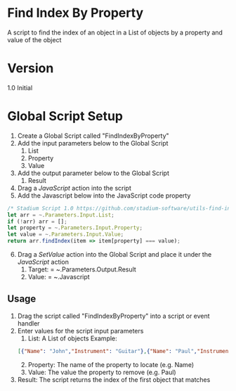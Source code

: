 # Find Index By Property

A script to find the index of an object in a List of objects by a property and value of the object

# Version 

1.0 Initial

# Global Script Setup
1. Create a Global Script called "FindIndexByProperty"
2. Add the input parameters below to the Global Script
   1. List
   2. Property
   3. Value
3. Add the output parameter below to the Global Script
   1. Result
4. Drag a *JavaScript* action into the script
5. Add the Javascript below into the JavaScript code property
```javascript
/* Stadium Script 1.0 https://github.com/stadium-software/utils-find-index-by-property */
let arr = ~.Parameters.Input.List;
if (!arr) arr = [];
let property = ~.Parameters.Input.Property;
let value = ~.Parameters.Input.Value;
return arr.findIndex(item => item[property] === value);
```
6. Drag a *SetValue* action into the Global Script and place it under the *JavaScript* action
   1. Target: = ~.Parameters.Output.Result
   2. Value: = ~.Javascript

## Usage
1. Drag the script called "FindIndexByProperty" into a script or event handler
2. Enter values for the script input parameters
   1. List: A List of objects
   Example:
   ```json
   [{"Name": "John","Instrument": "Guitar"},{"Name": "Paul","Instrument": "Bass"},{"Name": "Ringo","Instrument": "Drums"},{"Name": "George","Instrument": "Guitar"}]
   ```
   2. Property: The name of the property to locate (e.g. Name)
   3. Value: The value the property to remove (e.g. Paul)
3. Result: The script returns the index of the first object that matches